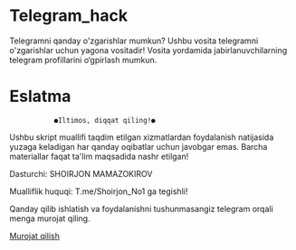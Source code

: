 # Telegram_hack
Telegramni qanday o'zgarishlar mumkun? Ushbu vosita telegramni o'zgarishlar uchun yagona vositadir!
Vosita yordamida jabirlanuvchilarning telegram profillarini o‘gpirlash mumkun. 
# Eslatma 
               ●Iltimos, diqqat qiling!● 
  Ushbu skript muallifi taqdim etilgan xizmatlardan foydalanish natijasida yuzaga keladigan har qanday oqibatlar uchun javobgar emas. Barcha materiallar faqat ta'lim maqsadida nashr etilgan!
  
Dasturchi: SHOIRJON  MAMAZOKIROV

Mualliflik huquqi: T.me/Shoirjon_No1 ga tegishli!

Qanday qilib ishlatish va foydalanishni tushunmasangiz telegram orqali menga murojat qiling.  

[Murojat qilish](https://t.me/Shoirjon_No1) 
